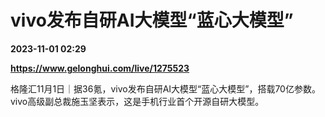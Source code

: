 # vivo发布自研AI大模型“蓝心大模型”

**2023-11-01 02:29**

**https://www.gelonghui.com/live/1275523**

格隆汇11月1日｜据36氪，vivo发布自研AI大模型“蓝心大模型”，搭载70亿参数。vivo高级副总裁施玉坚表示，这是手机行业首个开源自研大模型。
